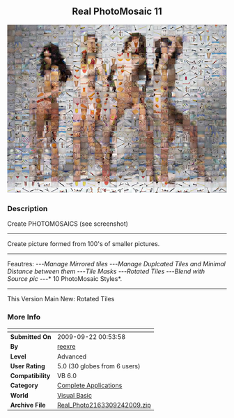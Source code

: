 ﻿<div align="center">

## Real PhotoMosaic  11

<img src="PIC2009648658527.JPG">
</div>

### Description

Create PHOTOMOSAICS (see screenshot) 

----

Create picture formed from 100's of smaller pictures. 

----

Feautres: ---*Manage Mirrored tiles* ---*Manage Duplcated Tiles and Minimal Distance between them* ---*Tile Masks* ---*Rotated Tiles* ---*Blend with Source pic* ---* 10 PhotoMosaic Styles*. 

----

This Version Main New: Rotated Tiles
 
### More Info
 


<span>             |<span>
---                |---
**Submitted On**   |2009-09-22 00:53:58
**By**             |[reexre](https://github.com/Planet-Source-Code/PSCIndex/blob/master/ByAuthor/reexre.md)
**Level**          |Advanced
**User Rating**    |5.0 (30 globes from 6 users)
**Compatibility**  |VB 6\.0
**Category**       |[Complete Applications](https://github.com/Planet-Source-Code/PSCIndex/blob/master/ByCategory/complete-applications__1-27.md)
**World**          |[Visual Basic](https://github.com/Planet-Source-Code/PSCIndex/blob/master/ByWorld/visual-basic.md)
**Archive File**   |[Real\_Photo2163309242009\.zip](https://github.com/Planet-Source-Code/reexre-real-photomosaic-11__1-72053/archive/master.zip)








